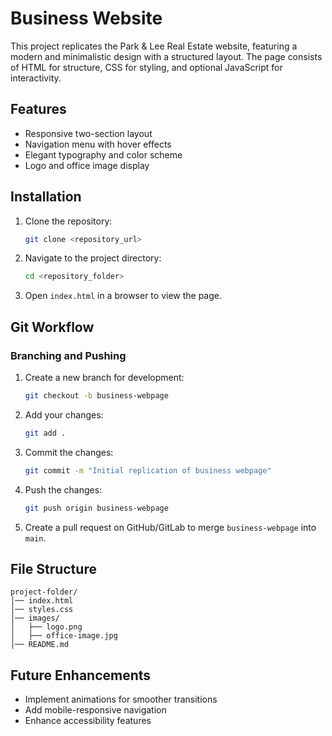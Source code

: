 # Business Website

This project replicates the Park & Lee Real Estate website, featuring a modern and minimalistic design with a structured layout. The page consists of HTML for structure, CSS for styling, and optional JavaScript for interactivity.

## Features
- Responsive two-section layout
- Navigation menu with hover effects
- Elegant typography and color scheme
- Logo and office image display

## Installation
1. Clone the repository:
   ```sh
   git clone <repository_url>
   ```
2. Navigate to the project directory:
   ```sh
   cd <repository_folder>
   ```
3. Open `index.html` in a browser to view the page.

## Git Workflow
### Branching and Pushing
1. Create a new branch for development:
   ```sh
   git checkout -b business-webpage
   ```
2. Add your changes:
   ```sh
   git add .
   ```
3. Commit the changes:
   ```sh
   git commit -m "Initial replication of business webpage"
   ```
4. Push the changes:
   ```sh
   git push origin business-webpage
   ```
5. Create a pull request on GitHub/GitLab to merge `business-webpage` into `main`.

## File Structure
```
project-folder/
│── index.html
│── styles.css
│── images/
│   ├── logo.png
│   ├── office-image.jpg
│── README.md
```

## Future Enhancements
- Implement animations for smoother transitions
- Add mobile-responsive navigation
- Enhance accessibility features